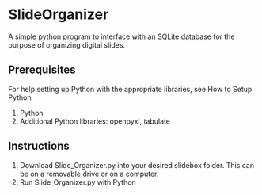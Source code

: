 # SlideOrganizer
A simple python program to interface with an SQLite database for the purpose of organizing digital slides.

## Prerequisites
For help setting up Python with the appropriate libraries, see How to Setup Python
1. Python
2. Additional Python libraries: openpyxl, tabulate

## Instructions
1. Download Slide_Organizer.py into your desired slidebox folder. This can be on a removable drive or on a computer.
2. Run Slide_Organizer.py with Python
